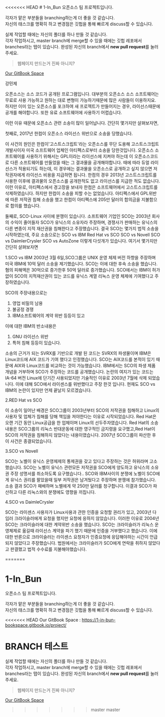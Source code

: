 ﻿<<<<<<< HEAD
﻿# 1-In_Bun 
오픈소스 팀 프로젝트입니다. 
 
각자가 맡은 부분들을 branching하는게 더 좋을 것 같습니다.   
자신의 태스크를 명확히 하고 변경점은 깃헙을 통해 빠르게 discuss할 수 있습니다.   
 
실제 작업할 때에는 자신의 폴더를 하나 만들 것 같습니다.   
각자 작업하시고, master branch에 merge할 수 있을 때에는 
깃헙 레포에서 branches라는 탭이 있습니다. 완성된 자신의 branch에서 **new pull request**를 눌러주세요.   
 
> 웹페이지 만드는거 진짜 아니지? 
 
[Our GitBook Space](https://1-in-bun-bookspace.gitbook.io/project/)  
 
강민제 
  
오픈소스는 소스 코드가 공개된 프로그램입니다. 
대부분의 오픈소스 소스 소프트웨어는 무료로 사용 가능하고 원하는 대로 변형이 가능하기때문에 많은 사람들이 이용하지요. 
하지만 이미 있는 오픈소스를 포크하여 새 프로젝트가 만들어지는 경우, 라이선스때문에 공개를 해야합니다. 
또한 유료 소프트웨어에 사용하기 어렵습니다. 
 
이런 이유 때문에 오픈소스 관련 소송이 많이 일어납니다. 
간단히 몇가지만 살펴보자면, 

첫째로, 2017년 한컴이 오픈소스 라이선스 위반으로 소송을 당했습니다. 

이 사건의 원인은 한컴이'고스트스크립트'라는 오픈소스를 무단 도용해 고스트스크립트 개발사이자 미국 소프트웨어 업체인 아티펙스로부터 소송을 당한것입니다.
오픈소스 소프트웨어를 사용하기 위해서는 GPL이라는 라이선스에 지켜야 하는데 이 오픈소스코드로 다른 소프트웨어를 만들었을 때는 그 결과물을 공개해야합니다.
때에 따라 듀얼 라이선스가 적용되기도 하는데, 이 경우에는 결과물을 오픈소스로 공개하고 싶지 않으면 저작권자에게 라이선스 비용을 지급하면 됩니다.
한컴의 경우 2013년 고스트스크립트를 사용한 이후에 결과물의 오픈소스를 공개한적도 없고 라이선스를 지급한 적도 없습니다.
이런 이유로, 아티펙스에서 경고장을 보내자 한컴은 소프트웨어에서 고스트스크립트를 삭제하였습니다.
하지만 한컴이 소송을 피할 수는 없었습니다. 아티펙스에서 GPL위반에 따른 저작권 침해 소송을 했고 한컴이 아티펙스에 205만 달러의 합의금을 지불함으로 합의를 했습니다.
 
둘째로, SCO-Linux 사이에 분쟁이 있습니다. 
소프트웨어 기업인 SCO는 2003년 회사의 수익이 줄어들자 SCO가 유닉스의 소유자라 주장하며, 
경쟁사가 판매하는 유닉스의 다른 변종이 지적 재산권을 침해한다고 주장했습니다. 
결국 SCO는 몇가지 법적 소송을 시작하였는데, 주요 소송으로는 
SCO vs IBM 
Red Hat vs SCO 
SCO vs Novell 
SCO vs DaimlerCrysler 
SCO vs AutoZone 
이렇게 다섯개가 있습니다. 
여기서 몇가지만 간단히 살펴보자면

1.SCO vs IBM
2003년 3월 6일,SCO그룹은 UNIX 운영 체제 버전 하향을 주장하며 미국 IBM에 10억 달러 소송을 제기했습니다.
SCO는 이에 대한 후속 소송을 했습니다. 혐의 피해액은 30억으로 증가한후 50억 달러로 증가했습니다.
SCO에서는 IBM이 허가없이 SCO의 지적재산권이 있는 코드를 유닉스 계열 리눅스 운영 체제에 기여했다고 주장하였습니다.

SCO의 주장내용으로는 
1) 영업 비밀의 남용
2) 불공정 경쟁
3) IBM소프트웨어의 계약 위반 등등이 있고

이에 대한 IBM의 반소내용은
1) GNU 라이선스 위반
2) 특허 침해 등등이 있습니다.

소송의 근거가 되는 SVRX를 기반으로 개발 된 코드는 SVRX의 파생물이며 IBM은 Linux코드에 AIX 코드가 기여 했다고 인정했습니다.
SCO는 AIX코드를 본적이 있기 때문에 AIX와 Linux코드를 비교하는 것이 가능했습니다. 
IBM에서는 SCO의 파생 제품 개념을 거부하며 SCO가 주장하는 코드를 공개했습니다. 
논란의 여지가 있는 코드는 IA-64 버전 Linux에 단기간 사용되었지만 기술적인 이유로 2003년 7월에 삭제 되었습니다.
이에 대해 SCO에서 라이센스를 위반했다고 주장 한것 입니다.
현재도 SCO vs IBM의 논란이 있지만 언제 끝날지 모르겠습니다.

2.RED Hat vs SCO

이 소송이 일어난 배경은 SCO그룹이 2003년부터 SCO의 저작권을 침해하고 Linux의 사용자 및 업체가 침해를 당해 책임을 져야한다는 이유로 시작되었습니다.
Red Hat은 오랜 기간 동안 Linux공급을 한 업체이며 Linux의 선두주자였습니다.
Red Hat의 소송 내용은 SCO그룹의 리눅스 반대운동에 대한 영구적인 금지령을 요구했고,Red Hat이 SCO의 저작권을 침해하지 않았다는 내용이였습니다.
2007년 SCO그룹이 파산한 후 이 사건은 종결되었습니다.

3.SCO vs Novell

SCO는 노벨이 유닉스 운영체제의 통제권을 갖고 있다고 주장하는 것은 허위라며 고소했습니다.
SCO는 노벨이 유닉스 관련모든 저작권을 SCO에게 양도하고 유닉스의 소유권 주장 성명서를 취소하도록 요구했습니다..
SCO와 IBM사이의 분쟁에 노벨이 SCO에게 유닉스 권리를 팔았을때 일부 저작권은 남겨뒀다고 주장하며 분쟁에 참가했습니다.
소송 결과 SCO가 패배하며 노벨에게 약 250만 달러를 청구합니다. 이결과 SCO가 파산하고 다른 리눅스와의 분쟁에도 영향을 끼칩니다.

4.SCO vs DaimleCrysler

SCO는 라이센스 사용자가 Linux사용과 관한 인증을 요청할 권리가 있고, 2003년 다임러 크라이슬러에게 요청을 했지만 요청에 응하지 않았습니다.
이러한 이유로 2004년 SCO는 크라이슬러에 대한 계약위반 소송을 했습니다.
SCO는 크라이슬러가 리눅스 운영체제로 옮길때 라이선스 계약을 파기 했기 때문에 인증을 거부했다고 했습니다.
이에대한 반론으로 크라이슬러는 라이센스 요청자가 인증요청에 응답해야하는 시간이 언급되지 않았다고 주장했습니다.
법원에서는 크라이슬러가 SCO에게 연락을 취하지 않았다고 판결했고 법적 수수료를 지불해야했습니다.



=======
# 1-In_Bun
오픈소스 팀 프로젝트입니다.

각자가 맡은 부분들을 branching하는게 더 좋을 것 같습니다.  
자신의 태스크를 명확히 하고 변경점은 깃헙을 통해 빠르게 discuss할 수 있습니다.  

<<<<<<< HEAD
Our GitBook Space : https://1-in-bun-bookspace.gitbook.io/project/

BRANCH 테스트
=======
실제 작업할 때에는 자신의 폴더를 하나 만들 것 같습니다.  
각자 작업하시고, master branch에 merge할 수 있을 때에는
깃헙 레포에서 branches라는 탭이 있습니다. 완성된 자신의 branch에서 **new pull request**를 눌러주세요.  

> 웹페이지 만드는거 진짜 아니지?

[Our GitBook Space](https://1-in-bun-bookspace.gitbook.io/project/)
>>>>>>> master
>>>>>>> master
